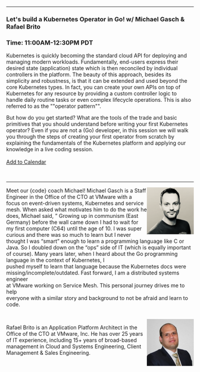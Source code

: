 <style>
  body {background-image:url('github-site-BG.png'); background-repeat: repeat-y; }
  .wrapper {margin-top:75px;}
  header {top:20px!important;
  .session-wrapper{border:1px solid #36373b; border-radius:5px; padding:20px; background-color:##D3D3D3;}
  
</style>
<hr/>

### **Let's build a Kubernetes Operator in Go! w/ Michael Gasch & Rafael Brito**
### **Time: 11:00AM-12:30PM PDT**
<div class="session-wrapper">
Kubernetes is quickly becoming the standard cloud API for deploying and managing modern workloads. 
Fundamentally, end-users express their desired state (application) state which is then reconciled by individual controllers in the platform. 
The beauty of this approach, besides its simplicity and robustness, is that it can be extended and used beyond the core Kubernetes types.
In fact, you can create your own APIs on top of Kubernetes for any resource by providing a custom controller logic to handle daily routine tasks or even complex lifecycle operations. 
This is also referred to as the ""operator pattern"". 

But how do you get started? What are the tools of the trade and basic primitives that you should understand before writing your first Kubernetes operator?
Even if you are not a (Go) developer, in this session we will walk you through the steps of creating your first operator from scratch by explaining the fundamentals of the Kubernetes platform
and applying our knowledge in a live coding session.
<br>
<br>
<a title="Add to Calendar" class="addeventatc" data-id="Yh5085465" href="https://www.addevent.com/event/Yh5085465" target="_blank" rel="nofollow">Add to Calendar</a>
        <script type="text/javascript" src="https://addevent.com/libs/atc/1.6.1/atc.min.js" async defer></script>
</div>
<br>
<hr/>
<img src="michael_gasch.png" alt="Michael Gasch" width="25%" align="right">
    
<p margin-right="30 px">Meet our {code} coach Michael! Michael Gasch is a Staff Engineer in the Office of the CTO at VMware with a focus on event-driven systems, Kubernetes and service mesh. When asked what motivates him to do the work he does, Michael said, ” Growing up in communism (East Germany) before the wall came down I had to wait for my first computer (C64) until the age of 10. I was super curious and there was so much to learn but I never thought I was “smart” enough to learn a programming language like C or Java. So I doubled down on the “ops” side of IT (which is equally important of course). Many years later, when I heard about the Go programming language in the context of Kubernetes, I <br> pushed myself to learn that language because the Kubernetes docs were missing/incomplete/outdated. Fast forward, I am a distributed systems engineer <br> at VMware working on Service Mesh. This personal journey drives me to help <br> everyone with a similar story and background to not be afraid and learn to code.</p>

<br> 

<img src="rafael_brito.jpeg" alt="Rafael Brito" width="25%" align="right">
    
<p margin-right="30 px">Rafael Brito is an Application Platform Architect in the Office of the CTO at VMware, Inc. He has over 25 years of IT experience, including 15+ years of broad-based management in Cloud and Systems Engineering, Client Management & Sales Engineering.</p>


